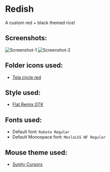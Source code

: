 # Redish
A custom red + black themed rice!

## Screenshots:

![Screenshot-1](https://cdn.discordapp.com/attachments/780366738536792064/993077522231205908/Screenshot_2022-07-03_14-51-04.png)
![Screenshot-2](https://cdn.discordapp.com/attachments/780366738536792064/993077521904062534/Screenshot_2022-07-03_14-49-01.png)

## Folder icons used:

- [Tela circle red](https://www.gnome-look.org/p/1359276/)

## Style used:
- [Flat Remix GTK](https://www.gnome-look.org/p/1297351/)

## Fonts used: 
- Default font: `Roboto Regular`
- Default Monospace font: `MesloLGS NF Regular`

## Mouse theme used:
- [Sunity Cursors](https://www.xfce-look.org/p/1703043)
